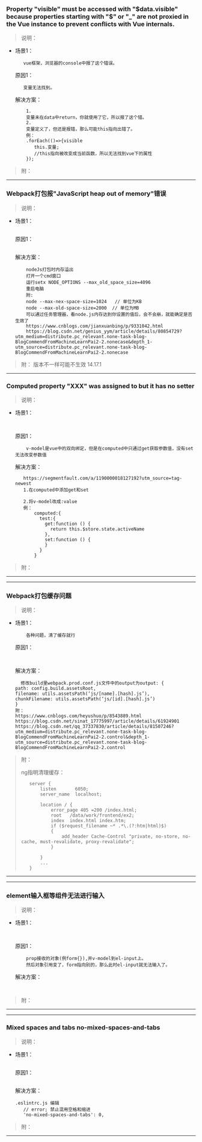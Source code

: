### Property "visible" must be accessed with "$data.visible" because properties starting with "$" or "_" are not proxied in the Vue instance to prevent conflicts with Vue internals.
>说明：
 * 场景1： 
    ```
       vue框架，浏览器的console中报了这个错误。
    ```
    原因1：    
    ```
       变量无法找到。
    ```
    解决方案：
     ```
         1.
         变量未在data中return，你就使用了它，所以报了这个错。
         2.
         变量定义了，但还是报错，那么可能this指向出错了。
         例：
         .forEach(()=>{visible
         	this.变量;
         	//this指向被改变成当前函数，所以无法找到vue下的属性
         });
     ```
>附： 
- - -
### Webpack打包报"JavaScript heap out of memory"错误
>说明：
 * 场景1： 
    ```
    
    ```
    原因1：    
    ```      
    
    ```
    解决方案：
     ```
         nodeJs打包时内存溢出
         打开一个cmd窗口
         运行setx NODE_OPTIONS --max_old_space_size=4096
         重启电脑
         附:
         node --max-nex-space-size=1024   // 单位为KB
         node --max-old-space-size=2000  // 单位为MB
         可以通过任务管理器，看node.js内存达到你设置的值后，会不会崩，就能确定是否生效了
         https://www.cnblogs.com/jianxuanbing/p/9331042.html
         https://blog.csdn.net/genius_yym/article/details/80854729?utm_medium=distribute.pc_relevant.none-task-blog-BlogCommendFromMachineLearnPai2-2.nonecase&depth_1-utm_source=distribute.pc_relevant.none-task-blog-BlogCommendFromMachineLearnPai2-2.nonecase
     ```
>附： 版本不一样可能不生效 14.17.1
- - -
### Computed property "XXX" was assigned to but it has no setter
>说明：
 * 场景1： 
    ```
		
    ```
    原因1：    
    ```	
        v-model是vue中的双向绑定，但是在computed中只通过get获取参数值，没有set无法改变参数值
    ```
    解决方案：
     ```
        https://segmentfault.com/a/1190000018127192?utm_source=tag-newest
        1.在computed中添加get和set
        
        2.将v-model改成:value
		例：
			computed:{
			  test:{
				get:function () {
				  return this.$store.state.activeName
				},
				set:function () {
				}
			  }
			}
     ```
>附： 

- - -
- - -
### Webpack打包缓存问题

>说明：
 * 场景1： 
    ```
		各种问题，清了缓存就行
    ```
    原因1：    
    ```	
    	
    ```
    解决方案：
     ```
       修改build里webpack.prod.conf.js文件中的output为output: {
    path: config.build.assetsRoot,
    filename: utils.assetsPath(‘js/[name].[hash].js’),
    chunkFilename: utils.assetsPath(‘js/[id].[hash].js’)
	}
	附：
	https://www.cnblogs.com/heyushuo/p/8543889.html
	https://blog.csdn.net/sinat_17775997/article/details/61924901
	https://blog.csdn.net/qq_37337830/article/details/81507246?utm_medium=distribute.pc_relevant.none-task-blog-BlogCommendFromMachineLearnPai2-2.control&depth_1-utm_source=distribute.pc_relevant.none-task-blog-BlogCommendFromMachineLearnPai2-2.control
	 ```
>附： 
>
>ng指明清理缓存：
>
>        server {
>            listen       6050;
>            server_name  localhost;
>    
>            location / {
>                error_page 405 =200 /index.html;
>                root   /data/work/frontend/ex2;
>                index  index.html index.htm;
>                if ($request_filename ~* .*\.(?:htm|html)$)
>                {
>                    add_header Cache-Control "private, no-store, no-cache, must-revalidate, proxy-revalidate";
>                }
>            
>            }
>            ...
>        }

- - -
- - -
### element输入框等组件无法进行输入
>说明：
 * 场景1： 
    ```
		
    ```
    原因1：    
    ```	
        prop接收的对象(例form{}),并v-model到el-input上。
        然后对象引用变了，form指向别的，那么此时el-input就无法输入了。
    ```
    解决方案：
     ```
       
     ```
>附： 

- - -

- - -
### Mixed spaces and tabs no-mixed-spaces-and-tabs
>说明：
 * 场景1： 
    ```
	
    ```
    原因1：    
    ```	
    
    ```
    解决方案：
     ```
    .eslintrc.js 编辑
    	// error; 禁止混用空格和缩进
    	'no-mixed-spaces-and-tabs': 0,	
     ```
>附： 

- - -